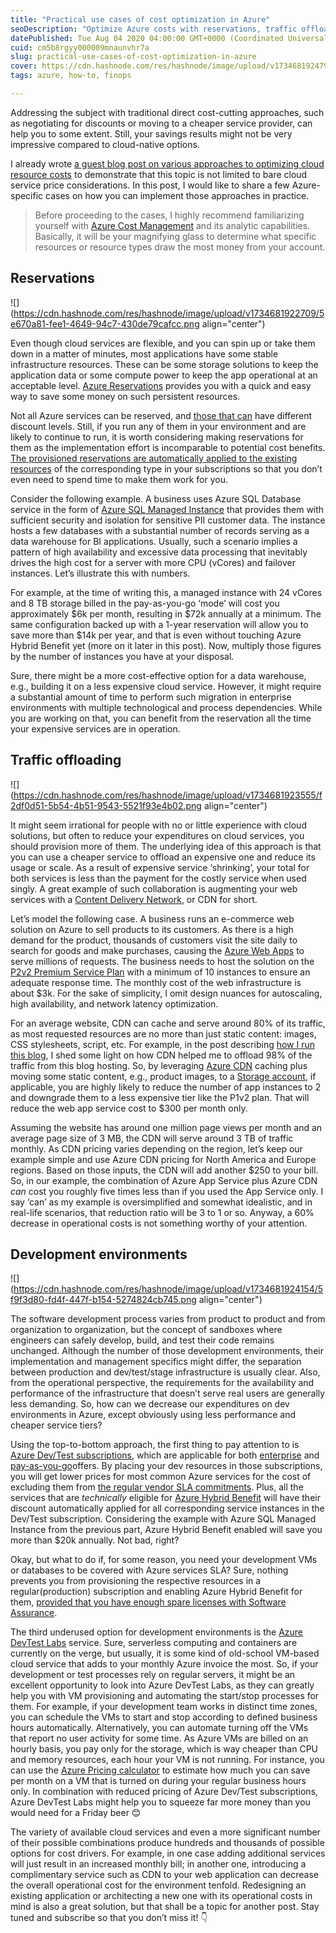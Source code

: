 ```yaml
---
title: "Practical use cases of cost optimization in Azure"
seoDescription: "Optimize Azure costs with reservations, traffic offloading, and efficient development environments to reduce cloud expenses"
datePublished: Tue Aug 04 2020 04:00:00 GMT+0000 (Coordinated Universal Time)
cuid: cm5b8rgyy000009mnaunvhr7a
slug: practical-use-cases-of-cost-optimization-in-azure
cover: https://cdn.hashnode.com/res/hashnode/image/upload/v1734681924790/e5db4fa6-a57a-47fd-9cb3-7a24a66382fa.png
tags: azure, how-to, finops

---
```


Addressing the subject with traditional direct cost-cutting approaches, such as negotiating for discounts or moving to a cheaper service provider, can help you to some extent. Still, your savings results might not be very impressive compared to cloud-native options.

I already wrote [a guest blog post on various approaches to optimizing cloud resource costs](https://andrewmatveychuk.com/how-to-optimize-the-cost-of-your-cloud-resources-cross-post/) to demonstrate that this topic is not limited to bare cloud service price considerations. In this post, I would like to share a few Azure-specific cases on how you can implement those approaches in practice.

> Before proceeding to the cases, I highly recommend familiarizing yourself with [Azure Cost Management](https://docs.microsoft.com/en-us/azure/cost-management-billing/) and its analytic capabilities. Basically, it will be your magnifying glass to determine what specific resources or resource types draw the most money from your account.

## Reservations

![](https://cdn.hashnode.com/res/hashnode/image/upload/v1734681922709/5e670a81-fee1-4649-94c7-430de79cafcc.png align="center")

Even though cloud services are flexible, and you can spin up or take them down in a matter of minutes, most applications have some stable infrastructure resources. These can be some storage solutions to keep the application data or some compute power to keep the app operational at an acceptable level. [Azure Reservations](https://azure.microsoft.com/en-us/reservations/) provides you with a quick and easy way to save some money on such persistent resources.

Not all Azure services can be reserved, and [those that can](https://docs.microsoft.com/en-us/azure/cost-management-billing/reservations/prepare-buy-reservation?toc=/azure/cost-management-billing/reservations/toc.json#purchase-reservations) have different discount levels. Still, if you run any of them in your environment and are likely to continue to run, it is worth considering making reservations for them as the implementation effort is incomparable to potential cost benefits. [The provisioned reservations are automatically applied to the existing resources](https://docs.microsoft.com/en-us/azure/cost-management-billing/reservations/save-compute-costs-reservations?toc=/azure/cost-management-billing/reservations/toc.json#how-reservation-discount-is-applied) of the corresponding type in your subscriptions so that you don’t even need to spend time to make them work for you.

Consider the following example. A business uses Azure SQL Database service in the form of [Azure SQL Managed Instance](https://azure.microsoft.com/en-us/services/azure-sql/sql-managed-instance/) that provides them with sufficient security and isolation for sensitive PII customer data. The instance hosts a few databases with a substantial number of records serving as a data warehouse for BI applications. Usually, such a scenario implies a pattern of high availability and excessive data processing that inevitably drives the high cost for a server with more CPU (vCores) and failover instances. Let’s illustrate this with numbers.

For example, at the time of writing this, a managed instance with 24 vCores and 8 TB storage billed in the pay-as-you-go ‘mode’ will cost you approximately $6k per month, resulting in $72k annually at a minimum. The same configuration backed up with a 1-year reservation will allow you to save more than $14k per year, and that is even without touching Azure Hybrid Benefit yet (more on it later in this post). Now, multiply those figures by the number of instances you have at your disposal.

Sure, there might be a more cost-effective option for a data warehouse, e.g., building it on a less expensive cloud service. However, it might require a substantial amount of time to perform such migration in enterprise environments with multiple technological and process dependencies. While you are working on that, you can benefit from the reservation all the time your expensive services are in operation.

## Traffic offloading

![](https://cdn.hashnode.com/res/hashnode/image/upload/v1734681923555/f2df0d51-5b54-4b51-9543-5521f93e4b02.png align="center")

It might seem irrational for people with no or little experience with cloud solutions, but often to reduce your expenditures on cloud services, you should provision more of them. The underlying idea of this approach is that you can use a cheaper service to offload an expensive one and reduce its usage or scale. As a result of expensive service ‘shrinking’, your total for both services is less than the payment for the costly service when used singly. A great example of such collaboration is augmenting your web services with a [Content Delivery Network](https://en.wikipedia.org/wiki/Content_delivery_network), or CDN for short.

Let’s model the following case. A business runs an e-commerce web solution on Azure to sell products to its customers. As there is a high demand for the product, thousands of customers visit the site daily to search for goods and make purchases, causing the [Azure Web Apps](https://azure.microsoft.com/en-us/services/app-service/) to serve millions of requests. The business needs to host the solution on the [P2v2 Premium Service Plan](https://azure.microsoft.com/en-us/pricing/details/app-service/windows/) with a minimum of 10 instances to ensure an adequate response time. The monthly cost of the web infrastructure is about $3k. For the sake of simplicity, I omit design nuances for autoscaling, high availability, and network latency optimization.

For an average website, CDN can cache and serve around 80% of its traffic, as most requested resources are no more than just static content: images, CSS stylesheets, script, etc. For example, in the post describing [how I run this blog](https://andrewmatveychuk.com/how-i-run-my-blog/), I shed some light on how CDN helped me to offload 98% of the traffic from this blog hosting. So, by leveraging [Azure CDN](https://azure.microsoft.com/en-us/services/cdn/) caching plus moving some static content, e.g., product images, to a [Storage account](https://docs.microsoft.com/en-us/azure/cdn/cdn-create-a-storage-account-with-cdn/), if applicable, you are highly likely to reduce the number of app instances to 2 and downgrade them to a less expensive tier like the P1v2 plan. That will reduce the web app service cost to $300 per month only.

Assuming the website has around one million page views per month and an average page size of 3 MB, the CDN will serve around 3 TB of traffic monthly. As CDN pricing varies depending on the region, let’s keep our example simple and use Azure CDN pricing for North America and Europe regions. Based on those inputs, the CDN will add another $250 to your bill. So, in our example, the combination of Azure App Service plus Azure CDN *can* cost you roughly five times less than if you used the App Service only. I say ‘can’ as my example is oversimplified and somewhat idealistic, and in real-life scenarios, that reduction ratio will be 3 to 1 or so. Anyway, a 60% decrease in operational costs is not something worthy of your attention.

## Development environments

![](https://cdn.hashnode.com/res/hashnode/image/upload/v1734681924154/5f9f3d80-fd4f-447f-b154-5274824cb745.png align="center")

The software development process varies from product to product and from organization to organization, but the concept of sandboxes where engineers can safely develop, build, and test their code remains unchanged. Although the number of those development environments, their implementation and management specifics might differ, the separation between production and dev/test/stage infrastructure is usually clear. Also, from the operational perspective, the requirements for the availability and performance of the infrastructure that doesn’t serve real users are generally less demanding. So, how can we decrease our expenditures on dev environments in Azure, except obviously using less performance and cheaper service tiers?

Using the top-to-bottom approach, the first thing to pay attention to is [Azure Dev/Test subscriptions](https://azure.microsoft.com/en-us/pricing/dev-test/), which are applicable for both [enterprise](https://azure.microsoft.com/en-us/offers/ms-azr-0148p/) and [pay-as-you-go](https://azure.microsoft.com/en-us/offers/ms-azr-0023p/)offers. By placing your dev resources in those subscriptions, you will get lower prices for most common Azure services for the cost of excluding them from [the regular vendor SLA commitments](https://azure.microsoft.com/en-us/support/legal/sla/). Plus, all the services that are *technically* eligible for [Azure Hybrid Benefit](https://azure.microsoft.com/en-us/pricing/hybrid-benefit/) will have their discount automatically applied for all corresponding service instances in the Dev/Test subscription. Considering the example with Azure SQL Managed Instance from the previous part, Azure Hybrid Benefit enabled will save you more than $20k annually. Not bad, right?

Okay, but what to do if, for some reason, you need your development VMs or databases to be covered with Azure services SLA? Sure, nothing prevents you from provisioning the respective resources in a regular(production) subscription and enabling Azure Hybrid Benefit for them, [provided that you have enough spare licenses with Software Assurance](https://azure.microsoft.com/en-us/pricing/hybrid-benefit/faq/).

The third underused option for development environments is the [Azure DevTest Labs](https://azure.microsoft.com/en-us/services/devtest-lab/) service. Sure, serverless computing and containers are currently on the verge, but usually, it is some kind of old-school VM-based cloud service that adds to your monthly Azure invoice the most. So, if your development or test processes rely on regular servers, it might be an excellent opportunity to look into Azure DevTest Labs, as they can greatly help you with VM provisioning and automating the start/stop processes for them. For example, if your development team works in distinct time zones, you can schedule the VMs to start and stop according to defined business hours automatically. Alternatively, you can automate turning off the VMs that report no user activity for some time. As Azure VMs are billed on an hourly basis, you pay only for the storage, which is way cheaper than CPU and memory resources, each hour your VM is not running. For instance, you can use the [Azure Pricing calculator](https://azure.microsoft.com/en-us/pricing/calculator/) to estimate how much you can save per month on a VM that is turned on during your regular business hours only. In combination with reduced pricing of Azure Dev/Test subscriptions, Azure DevTest Labs might help you to squeeze far more money than you would need for a Friday beer 😊

The variety of available cloud services and even a more significant number of their possible combinations produce hundreds and thousands of possible options for cost drivers. For example, in one case adding additional services will just result in an increased monthly bill; in another one, introducing a complimentary service such as CDN to your web application can decrease the overall operational cost for the environment tenfold. Redesigning an existing application or architecting a new one with its operational costs in mind is also a great solution, but that shall be a topic for another post. Stay tuned and subscribe so that you don’t miss it! 👇